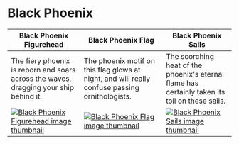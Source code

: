 # Black Phoenix

| Black Phoenix Figurehead | Black Phoenix Flag | Black Phoenix Sails |
| ------------------------ | ------------------ | ------------------- |
| The fiery phoenix is reborn and soars across the waves, dragging your ship behind it. | The phoenix motif on this flag glows at night, and will really confuse passing ornithologists. | The scorching heat of the phoenix's eternal flame has certainly taken its toll on these sails. |
| [![Black Phoenix Figurehead image thumbnail](https://seaofthieves.wiki.gg/images/2/2d/Black_Phoenix_Figurehead.png)](https://seaofthieves.wiki.gg/wiki/Black_Phoenix_Figurehead) | [![Black Phoenix Flag image thumbnail](https://seaofthieves.wiki.gg/images/b/b5/Black_Phoenix_Flag.png)](https://seaofthieves.wiki.gg/wiki/Black_Phoenix_Flag) | [![Black Phoenix Sails image thumbnail](https://seaofthieves.wiki.gg/images/f/fc/Black_Phoenix_Sails.png)](https://seaofthieves.wiki.gg/wiki/Black_Phoenix_Sails) |
